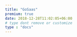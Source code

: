 ```yaml
---
title: "GoSaas"
premium: true
date: 2018-12-28T11:02:05+06:00 
# type dont remove or customize
type : "docs"
---
```

